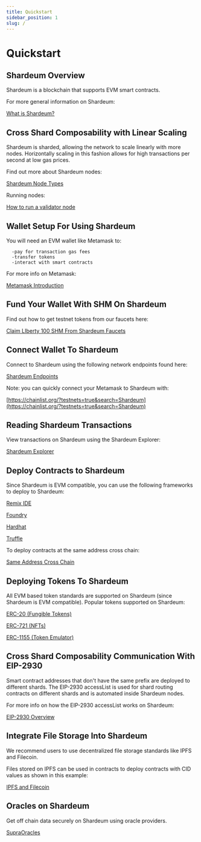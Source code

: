 ```yaml
---
title: Quickstart
sidebar_position: 1
slug: /
---
```


# Quickstart

## Shardeum Overview

Shardeum is a blockchain that supports EVM smart contracts.

For more general information on Shardeum:

[What is Shardeum?](/introduction/what-is-shardeum)

## Cross Shard Composability with Linear Scaling

Shardeum is sharded, allowing the network to scale linearly with more nodes.
Horizontally scaling in this fashion allows for high transactions per second at low gas prices.

Find out more about Shardeum nodes:

[Shardeum Node Types](/node/types)

Running nodes:

[How to run a validator node](/Node/Run/Validator)

## Wallet Setup For Using Shardeum

You will need an EVM wallet like Metamask to:

      -pay for transaction gas fees
      -transfer tokens
      -interact with smart contracts

For more info on Metamask:

[Metamask Introduction](/wallets/MetaMask/introduction)

## Fund Your Wallet With SHM On Shardeum

Find out how to get testnet tokens from our faucets here:

[Claim LIberty 100 SHM From Shardeum Faucets](/faucet/claim)

## Connect Wallet To Shardeum

Connect to Shardeum using the following network endpoints found here:

[Shardeum Endpoints](/network/endpoints)

Note: you can quickly connect your Metamask to Shardeum with:

[https://chainlist.org/?testnets=true&search=Shardeum](https://chainlist.org/?testnets=true&search=Shardeum)

## Reading Shardeum Transactions

View transactions on Shardeum using the Shardeum Explorer:

[Shardeum Explorer](/network/explorer)

## Deploy Contracts to Shardeum

Since Shardeum is EVM compatible, you can use the following frameworks to deploy to Shardeum:

[Remix IDE](/smartContracts/deploy/remix)

[Foundry](/smartContracts/deploy/foundry)

[Hardhat](/smartContracts/deploy/hardhat)

[Truffle](/smartContracts/deploy/truffle)

To deploy contracts at the same address cross chain:

[Same Address Cross Chain](/smartContracts/deploy/sameAddress)

## Deploying Tokens To Shardeum

All EVM based token standards are supported on Shardeum (since Shardeum is EVM compatible).
Popular tokens supported on Shardeum:

[ERC-20 (Fungible Tokens)](/smartContracts/tokens/ERC-20)

[ERC-721 (NFTs)](/smartContracts/tokens/ERC-721)

[ERC-1155 (Token Emulator)](/smartContracts/tokens/ERC-1155)

## Cross Shard Composability Communication With EIP-2930

Smart contract addresses that don't have the same prefix are deployed to different shards.
The EIP-2930 accessList is used for shard routing contracts on different shards and is automated inside Shardeum nodes. 

For more info on how the EIP-2930 accessList works on Shardeum:

[EIP-2930 Overview](/smartContracts/EIP-2930/multicallContract)

## Integrate File Storage Into Shardeum

We recommend users to use decentralized file storage standards like IPFS and Filecoin.

Files stored on IPFS can be used in contracts to deploy contracts with CID values as shown in this example:

[IPFS and Filecoin](/storage/ipfsAndFilecoin)

## Oracles on Shardeum

Get off chain data securely on Shardeum using oracle providers.

[SupraOracles](/oracles/supraoracles)
